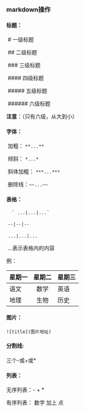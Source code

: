 ### markdown操作

#### 标题：

​			# 一级标题

​			## 二级标题

​			### 三级标题	

​			#### 四级标题

​			##### 五级标题

​			###### 六级标题

**注意**：（只有六级，从大到小）

#### 字体：

​		加粗： `**...**`

​		倾斜： `*...*`

​		斜体加粗： `***...***`

​		删除线：`~~...~~`

#### 表格：

 	  ` ...|...|...`

​		`--|--|--`

​		`...|...|...`

​		...表示表格内的内容

例：


星期一|星期二|星期三
--|:--:|:--
语文|数学|英语
地理|生物|历史

#### 图片：

`![title](图片地址)`

#### 分割线:

 三个-或+或*

#### 列表：

 无序列表：-  +  *

 有序列表： 数字 加上 点

